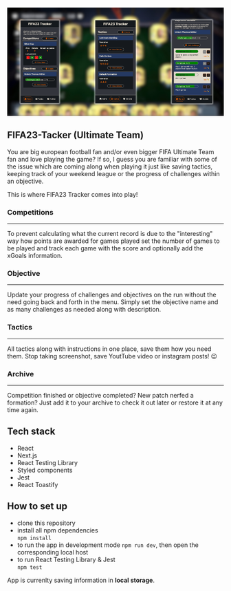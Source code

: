 ![Background Image](./public/images/FIFA23%20Tracker%20background.png)

## **FIFA23-Tacker (Ultimate Team)**

You are big european football fan and/or even bigger FIFA Ultimate Team fan and love playing the game?
If so, I guess you are familiar with some of the issue which are coming along when playing it just like saving tactics, keeping track of your weekend league or the progress of challenges within an objective.

This is where FIFA23 Tracker comes into play!

### Competitions

---

To prevent calculating what the current record is due to the "interesting" way how points are awarded for games played set the number of games to be played and track each game with the score and optionally add the xGoals information.

### Objective

---

Update your progress of challenges and objectives on the run without the need going back and forth in the menu. Simply set the objective name and as many challenges as needed along with description.

### Tactics

---

All tactics along with instructions in one place, save them how you need them.
Stop taking screenshot, save YoutTube video or instagram posts! 😉

### Archive

---

Competition finished or objective completed? New patch nerfed a formation?
Just add it to your archive to check it out later or restore it at any time again.

## **Tech stack**

- React
- Next.js
- React Testing Library
- Styled components
- Jest
- React Toastify

## **How to set up**

- clone this repository
- install all npm dependencies  
   `npm install`
- to run the app in development mode `npm run dev`, then open the corresponding local host
- to run React Testing Library & Jest  
  `npm test`

App is currenlty saving information in **local storage**.
